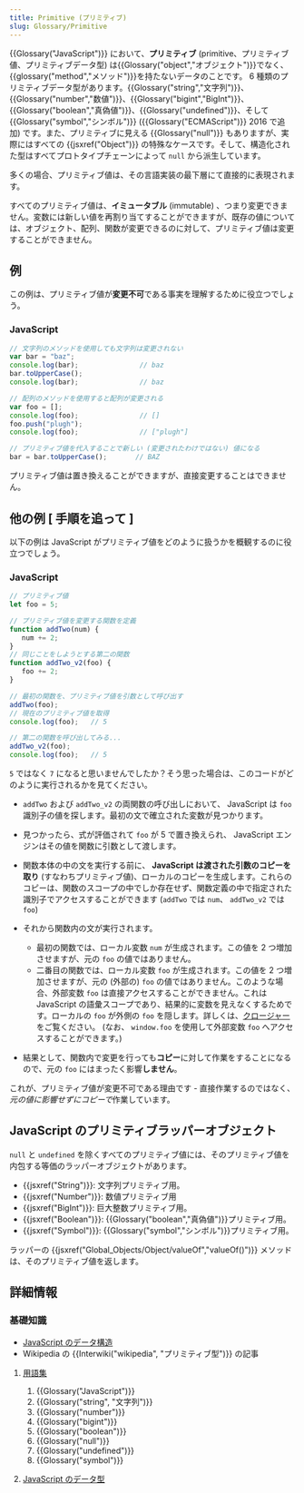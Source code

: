 ```yaml
---
title: Primitive (プリミティブ)
slug: Glossary/Primitive
---
```

{{Glossary("JavaScript")}} において、**プリミティブ** (primitive、プリミティブ値、プリミティブデータ型) は{{Glossary("object","オブジェクト")}}でなく、{{glossary("method","メソッド")}}を持たないデータのことです。 6 種類のプリミティブデータ型があります。{{Glossary("string","文字列")}}、{{Glossary("number","数値")}}、{{Glossary("bigint","BigInt")}}、{{Glossary("boolean","真偽値")}}、{{Glossary("undefined")}}、そして{{Glossary("symbol","シンボル")}} ({{Glossary("ECMAScript")}} 2016 で追加) です。また、プリミティブに見える {{Glossary("null")}} もありますが、実際にはすべての {{jsxref("Object")}} の特殊なケースです。そして、構造化された型はすべてプロトタイプチェーンによって `null` から派生しています。

多くの場合、プリミティブ値は、その言語実装の最下層にて直接的に表現されます。

すべてのプリミティブ値は、**イミュータブル** (immutable) 、つまり変更できません。変数には新しい値を再割り当てすることができますが、既存の値については、オブジェクト、配列、関数が変更できるのに対して、プリミティブ値は変更することができません。

## 例

この例は、プリミティブ値が**変更不可**である事実を理解するために役立つでしょう。

### JavaScript

```js
// 文字列のメソッドを使用しても文字列は変更されない
var bar = "baz";
console.log(bar);               // baz
bar.toUpperCase();
console.log(bar);               // baz

// 配列のメソッドを使用すると配列が変更される
var foo = [];
console.log(foo);               // []
foo.push("plugh");
console.log(foo);               // ["plugh"]

// プリミティブ値を代入することで新しい (変更されたわけではない) 値になる
bar = bar.toUpperCase();       // BAZ
```

プリミティブ値は置き換えることができますが、直接変更することはできません。

## 他の例 \[ 手順を追って ]

以下の例は JavaScript がプリミティブ値をどのように扱うかを概観するのに役立つでしょう。

### JavaScript

```js
// プリミティブ値
let foo = 5;

// プリミティブ値を変更する関数を定義
function addTwo(num) {
   num += 2;
}
// 同じことをしようとする第二の関数
function addTwo_v2(foo) {
   foo += 2;
}

// 最初の関数を、プリミティブ値を引数として呼び出す
addTwo(foo);
// 現在のプリミティブ値を取得
console.log(foo);   // 5

// 第二の関数を呼び出してみる...
addTwo_v2(foo);
console.log(foo);   // 5
```

`5` ではなく `7` になると思いませんでしたか？そう思った場合は、このコードがどのように実行されるかを見てください。

- `addTwo` および `addTwo_v2` の両関数の呼び出しにおいて、 JavaScript は `foo` 識別子の値を探します。最初の文で確立された変数が見つかります。
- 見つかったら、式が評価されて `foo` が 5 で置き換えられ、 JavaScript エンジンはその値を関数に引数として渡します。
- 関数本体の中の文を実行する前に、 **JavaScript は渡された引数のコピーを取り** (すなわちプリミティブ値)、ローカルのコピーを生成します。これらのコピーは、関数のスコープの中でしか存在せず、関数定義の中で指定された識別子でアクセスすることができます (`addTwo` では `num`、 `addTwo_v2` では `foo`)
- それから関数内の文が実行されます。

  - 最初の関数では、ローカル変数 `num` が生成されます。この値を 2 つ増加させますが、元の `foo` の値ではありません。
  - 二番目の関数では、ローカル変数 `foo` が生成されます。この値を 2 つ増加させますが、元の (外部の) `foo` の値ではありません。このような場合、外部変数 `foo` は直接アクセスすることができません。これは JavaScript の語彙スコープであり、結果的に変数を見えなくするためです。ローカルの `foo` が外側の `foo` を隠します。詳しくは、[クロージャー](/ja/docs/Web/JavaScript/Closures)をご覧ください。 (なお、 `window.foo` を使用して外部変数 `foo` へアクセスすることができます。)

- 結果として、関数内で変更を行っても**コピー**に対して作業をすることになるので、元の `foo` にはまったく影響**しません**。

これが、プリミティブ値が変更不可である理由です - 直接作業するのではなく、*元の値に影響せずにコピーで*作業しています。

## JavaScript のプリミティブラッパーオブジェクト

`null` と `undefined` を除くすべてのプリミティブ値には、そのプリミティブ値を内包する等価のラッパーオブジェクトがあります。

- {{jsxref("String")}}: 文字列プリミティブ用。
- {{jsxref("Number")}}: 数値プリミティブ用
- {{jsxref("BigInt")}}: 巨大整数プリミティブ用。
- {{jsxref("Boolean")}}: {{Glossary("boolean","真偽値")}}プリミティブ用。
- {{jsxref("Symbol")}}: {{Glossary("symbol","シンボル")}}プリミティブ用。

ラッパーの {{jsxref("Global_Objects/Object/valueOf","valueOf()")}} メソッドは、そのプリミティブ値を返します。

## 詳細情報

### 基礎知識

- [JavaScript のデータ構造](/ja/docs/Web/JavaScript/Data_structures)
- Wikipedia の {{Interwiki("wikipedia", "プリミティブ型")}} の記事

1. [用語集](/ja/docs/Glossary)

    1. {{Glossary("JavaScript")}}
    2. {{Glossary("string", "文字列")}}
    3. {{Glossary("number")}}
    4. {{Glossary("bigint")}}
    5. {{Glossary("boolean")}}
    6. {{Glossary("null")}}
    7. {{Glossary("undefined")}}
    8. {{Glossary("symbol")}}

2. [JavaScript のデータ型](/ja/docs/Web/JavaScript/Data_structures)

